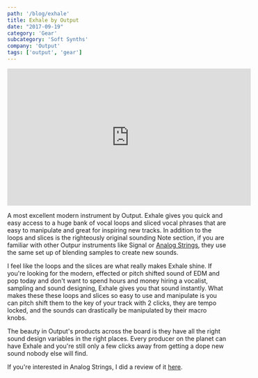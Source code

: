 ```yaml
---
path: '/blog/exhale'
title: Exhale by Output
date: "2017-09-19"
category: 'Gear'
subcategory: 'Soft Synths'
company: 'Output'
tags: ['output', 'gear']
---
```

<!-- TODO: Fix Link at bottom -->
<p style="text-align: center;"><iframe src="https://www.youtube.com/embed/gu18sGiSR7Y" width="560" height="315" frameborder="0" allowfullscreen="allowfullscreen"></iframe></p>
A most excellent modern instrument by Output. Exhale gives you quick and easy access to a huge bank of vocal loops and sliced vocal phrases that are easy to manipulate and great for inspiring new tracks. In addition to the loops and slices is the righteously original sounding Note section, if you are familiar with other Outpur instruments like Signal or <a href="/blog/analog-strings">Analog Strings</a>, they use the same set up of blending samples to create new sounds.

I feel like the loops and the slices are what really makes Exhale shine. If you're looking for the modern, effected or pitch shifted sound of EDM and pop today and don't want to spend hours and money hiring a vocalist, sampling and sound designing, Exhale gives you that sound instantly. What makes these these loops and slices so easy to use and manipulate is you can pitch shift them to the key of your track with 2 clicks, they are tempo locked, and the sounds can drastically be manipulated by their macro knobs.

The beauty in Output's products across the board is they have all the right sound design variables in the right places. Every producer on the planet can have Exhale and you're still only a few clicks away from getting a dope new sound nobody else will find.

If you're interested in Analog Strings, I did a review of it <a href="/blog/analog-strings">here</a>.